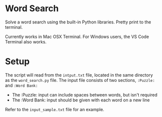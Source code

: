# Word Search
Solve a word search using the built-in Python libraries. Pretty print to the terminal.

Currently works in Mac OSX Terminal. For Windows users, the VS Code Terminal also works.
  
# Setup
The script will read from the `intput.txt` file, located in the same directory as the `word_search.py` file. The input file consists of two sections, `:Puzzle:` and `:Word Bank:`

- The :Puzzle: input can include spaces between words, but isn't required
- The :Word Bank: input should be given with each word on a new line

Refer to the `input_sample.txt` file for an example.